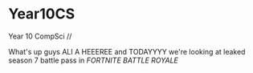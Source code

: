 # Year10CS
Year 10 CompSci //

What's up guys ALI A HEEEREE and TODAYYYY we're looking at leaked season 7 battle pass in *FORTNITE BATTLE ROYALE*